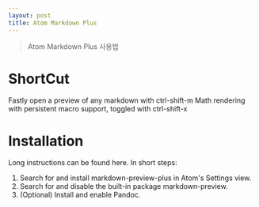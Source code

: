 ```yaml
---
layout: post
title: Atom Markdown Plus
---
```


> Atom Markdown Plus 사용법

# ShortCut
Fastly open a preview of any markdown with ctrl-shift-m
Math rendering with persistent macro support, toggled with ctrl-shift-x


# Installation
Long instructions can be found here. In short steps:

1. Search for and install markdown-preview-plus in Atom's Settings view.
2. Search for and disable the built-in package markdown-preview.
3. (Optional) Install and enable Pandoc.
